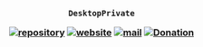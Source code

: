 <h3 align="center">

`DesktopPrivate`

[![repository](https://img.shields.io/badge/repository-white)](https://github.com/desktopprivate/template-nodejs)
[![website](https://img.shields.io/badge/website-white)](https://desktopprivate.github.io/template-nodejs-website)
[![mail](https://img.shields.io/badge/mail-white)](mailto:ze_ro_owen@hotmail.com)
[![Donation](https://img.shields.io/badge/donation-white)](https://desktopprivate.github.io/donation)

</h3>